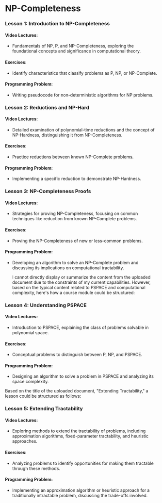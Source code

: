# NP-Completeness

### Lesson 1: Introduction to NP-Completeness
#### Video Lectures:
- Fundamentals of NP, P, and NP-Completeness, exploring the foundational concepts and significance in computational theory.
#### Exercises:
- Identify characteristics that classify problems as P, NP, or NP-Complete.
#### Programming Problem:
- Writing pseudocode for non-deterministic algorithms for NP problems.

### Lesson 2: Reductions and NP-Hard
#### Video Lectures:
- Detailed examination of polynomial-time reductions and the concept of NP-Hardness, distinguishing it from NP-Completeness.
#### Exercises:
- Practice reductions between known NP-Complete problems.
#### Programming Problem:
- Implementing a specific reduction to demonstrate NP-Hardness.

### Lesson 3: NP-Completeness Proofs
#### Video Lectures:
- Strategies for proving NP-Completeness, focusing on common techniques like reduction from known NP-Complete problems.
#### Exercises:
- Proving the NP-Completeness of new or less-common problems.
#### Programming Problem:
- Developing an algorithm to solve an NP-Complete problem and discussing its implications on computational tractability.

  I cannot directly display or summarize the content from the uploaded document due to the constraints of my current capabilities. However, based on the typical content related to PSPACE and computational complexity, here's how a course module could be structured:

### Lesson 4: Understanding PSPACE
#### Video Lectures:
- Introduction to PSPACE, explaining the class of problems solvable in polynomial space.
#### Exercises:
- Conceptual problems to distinguish between P, NP, and PSPACE.
#### Programming Problem:
- Designing an algorithm to solve a problem in PSPACE and analyzing its space complexity.

Based on the title of the uploaded document, "Extending Tractability," a lesson could be structured as follows:

### Lesson 5: Extending Tractability
#### Video Lectures:
- Exploring methods to extend the tractability of problems, including approximation algorithms, fixed-parameter tractability, and heuristic approaches.
#### Exercises:
- Analyzing problems to identify opportunities for making them tractable through these methods.
#### Programming Problem:
- Implementing an approximation algorithm or heuristic approach for a traditionally intractable problem, discussing the trade-offs involved.


